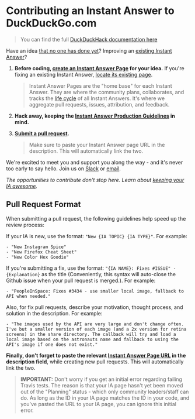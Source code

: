 # Contributing an Instant Answer to DuckDuckGo.com

> You can find the full [DuckDuckHack documentation here](http://docs.duckduckhack.com)

Have an idea [that no one has done yet](https://duck.co/ia)? Improving an [existing Instant Answer](https://duck.co/ia/dev/issues)? 

1. **Before coding, [create an Instant Answer Page](https://duck.co/ia/new_ia) for your idea.** If you're fixing an existing Instant Answer, [locate its existing page](https://duck.co/ia).

	> Instant Answer Pages are the "home base" for each Instant Answer. They are where the community plans, collaborates, and tracks the [life cycle](http://docs.duckduckhack.com/submitting/long-term.html) of all Instant Answers. It's where we aggregate pull requests, issues, attribution, and feedback.

2. **Hack away, keeping the [Instant Answer Production Guidelines](http://docs.duckduckhack.com/submitting/checklist.html) in mind.**

3. **[Submit a pull request](http://docs.duckduckhack.com/submitting/pull-request.html).** 

	> Make sure to paste your Instant Answer page URL in the description. This will automatically link the two.

We're excited to meet you and support you along the way - and it's never too early to say hello. Join us on [Slack](mailto:QuackSlack@duckduckgo.com?subject=AddMe) or [email](mailto:open@duckduckgo.com). 

*The opportunities to contribute don't stop here. Learn about [keeping your IA awesome](http://docs.duckduckhack.com/submitting/long-term.html).*


## Pull Request Format

When submitting a pull request, the following guidelines help speed up the review process:

If your IA is new, use the format: `"New {IA TOPIC} {IA TYPE}"`. For example:

	- "New Instagram Spice"
	- "New Firefox Cheat Sheet"
	- "New Color Hex Goodie"
	
If you're submitting a fix, use the format: `"{IA NAME}: Fixes #ISSUE" - {Explanation}` as the title (Conveniently, this syntax will auto-close the Github issue when your pull request is merged.). For example:

	- "PeopleInSpace: Fixes #3434 - use smaller local image, fallback to API when needed."

Also, for fix pull requests, describe your motivation, thought process, and solution in the description. For example:

	- "The images used by the API are very large and don't change often. I've but a smaller version of each image (and a 2x version for retina screens) in the share directory. The callback will try and load a local image based on the astronauts name and fallback to using the API's image if one does not exist."

**Finally, don't forget to paste the relevant [Instant Answer Page URL](https://duck.co/ia/new_ia) in the description field**, while creating new pull requests. This will automatically link the two.

> **IMPORTANT:** Don't worry if you get an initial error regarding failing Travis tests. The reason is that your IA page hasn't yet been moved out of the "Planning" status - which only community leaders/staff can do. As long as the ID in your IA page matches the ID in your code, and you've pasted the URL to your IA page, you can ignore this initial error.
	
